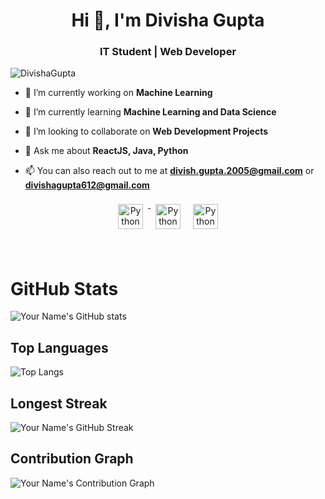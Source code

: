 <h1 align="center">Hi 👋, I'm Divisha Gupta</h1>
<h3 align="center">IT Student | Web Developer</h3>

<p align="left"> <img src="https://komarev.com/ghpvc/?username=divisha6&label=Profile%20views&color=0e75b6&style=flat-square&label=PROFILE+VIEWS" alt="DivishaGupta" /> </p>

- 🔭 I’m currently working on **Machine Learning**

- 🌱 I’m currently learning **Machine Learning and Data Science**

- 👯 I’m looking to collaborate on **Web Development Projects**

- 💬 Ask me about **ReactJS, Java, Python**

- 📫 You can also reach out to me at **divish.gupta.2005@gmail.com** or **divishagupta612@gmail.com**



<!-- ✉️ Find me on: -->


<p align="center">
 <a href="https://www.instagram.com/rapturouslydivine/" target="_blank" rel="noopener noreferrer"> <img src="https://upload.wikimedia.org/wikipedia/commons/thumb/e/e7/Instagram_logo_2016.svg/2048px-Instagram_logo_2016.svg.png" alt="Python" height="40" style="vertical-align:top; margin:8px;"> </a>
 <a href="https://www.linkedin.com/in/divisha-gupta-929935218/" target="_blank" rel="noopener noreferrer"> <img src="https://cdn-icons-png.flaticon.com/512/174/174857.png" alt="Python" height="40" style="vertical-align:top; margin:8px"></a>
 <a href="mailto:divish.gupta.2005@gmail.com"> <img src="https://upload.wikimedia.org/wikipedia/commons/thumb/7/7e/Gmail_icon_%282020%29.svg/2560px-Gmail_icon_%282020%29.svg.png" alt="Python" height="40" style="vertical-align:top; margin:8px"></a>
</p>

<br />

# GitHub Stats

![Your Name's GitHub stats](https://github-readme-stats.vercel.app/api?username=divisha6&show_icons=true&theme=dark)

## Top Languages

![Top Langs](https://github-readme-stats.vercel.app/api/top-langs/?username=divisha6&layout=compact&theme=dark)

## Longest Streak

![Your Name's GitHub Streak](https://github-readme-streak-stats.herokuapp.com/?user=divisha6&theme=dark)


## Contribution Graph

![Your Name's Contribution Graph](https://activity-graph.herokuapp.com/graph?username=divisha6&theme=github)


<!-- 🧰 Languages and Tools: -->


<!-- <p align="center">
<img src="https://raw.githubusercontent.com/github/explore/80688e429a7d4ef2fca1e82350fe8e3517d3494d/topics/python/python.png" alt="Python" height="40" style="vertical-align:top; margin:4px">
<img src="https://raw.githubusercontent.com/github/explore/80688e429a7d4ef2fca1e82350fe8e3517d3494d/topics/javascript/javascript.png" alt="Javascript" height="40" style="vertical-align:top; margin:4px">
<img src="https://raw.githubusercontent.com/github/explore/80688e429a7d4ef2fca1e82350fe8e3517d3494d/topics/visual-studio-code/visual-studio-code.png" alt="VS Code" height="40" style="vertical-align:top; margin:4px">
</p> -->
